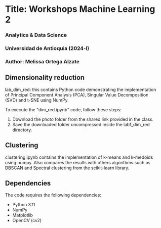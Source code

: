 # Title: Workshops Machine Learning 2
### Analytics & Data Science
### Universidad de Antioquia (2024-I)
### Author: Melissa Ortega Alzate

## Dimensionality reduction

lab_dim_red: this contains Python code demonstrating the implementation of Principal Component Analysis (PCA), Singular Value Decomposition (SVD) and t-SNE using NumPy.

To execute the "dim_red.ipynb" code, follow these steps:

1. Download the photo folder from the shared link provided in the class.
2. Save the downloaded folder uncompressed inside the lab1_dim_red directory.

## Clustering

clustering.ipynb contains the implementation of k-means and k-medoids using numpy. Also compares the results with others algorithms such as DBSCAN and Spectral clustering from the scikit-learn library.

## Dependencies
The code requires the following dependencies:

* Python 3.11
* NumPy
* Matplotlib
* OpenCV (cv2)